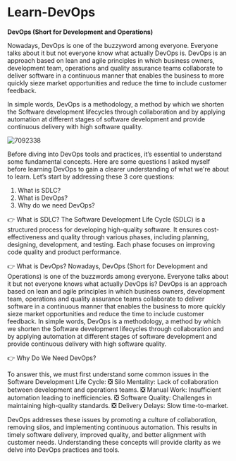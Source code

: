 # Learn-DevOps

**DevOps (Short for Development and Operations)**

Nowadays, DevOps is one of the buzzyword among everyone. Everyone talks about it but not everyone know what actually DevOps is. DevOps is an approach based on lean and agile principles in which business owners, development team, operations and quality assurance teams collaborate to deliver software in a continuous manner that enables the business to more quickly sieze market opportunities and reduce the time to include customer feedback. 

In simple words, DevOps is a methodology, a method by which we shorten the Software development lifecycles through collaboration and by applying automation at different stages of software development and provide continuous delivery with high software quality.

![7092338](https://github.com/user-attachments/assets/9b327098-5527-4212-8c7d-3da0b674c646)

Before diving into DevOps tools and practices, it’s essential to understand some fundamental concepts. Here are some questions I asked myself before learning DevOps to gain a clearer understanding of what we're about to learn. Let’s start by addressing these 3 core questions:

1. What is SDLC?
2. What is DevOps?
3. Why do we need DevOps?

👉 What is SDLC?
The Software Development Life Cycle (SDLC) is a structured process for developing high-quality software. It ensures cost-effectiveness and quality through various phases, including planning, designing, development, and testing. Each phase focuses on improving code quality and product performance.

👉 What is DevOps?
Nowadays, DevOps (Short for Development and Operations) is one of the buzzwords among everyone. Everyone talks about it but not everyone knows what actually DevOps is? DevOps is an approach based on lean and agile principles in which business owners, development team, operations and quality assurance teams collaborate to deliver software in a continuous manner that enables the business to more quickly sieze market opportunities and reduce the time to include customer feedback.
In simple words, DevOps is a methodology, a method by which we shorten the Software development lifecycles through collaboration and by applying automation at different stages of software development and provide continuous delivery with high software quality.

👉 Why Do We Need DevOps?

To answer this, we must first understand some common issues in the Software Development Life Cycle:
 ❎ Silo Mentality: Lack of collaboration between development and operations teams.
 ❎ Manual Work: Insufficient automation leading to inefficiencies.
 ❎ Software Quality: Challenges in maintaining high-quality standards.
 ❎ Delivery Delays: Slow time-to-market.

DevOps addresses these issues by promoting a culture of collaboration, removing silos, and implementing continuous automation. This results in timely software delivery, improved quality, and better alignment with customer needs.
Understanding these concepts will provide clarity as we delve into DevOps practices and tools.
